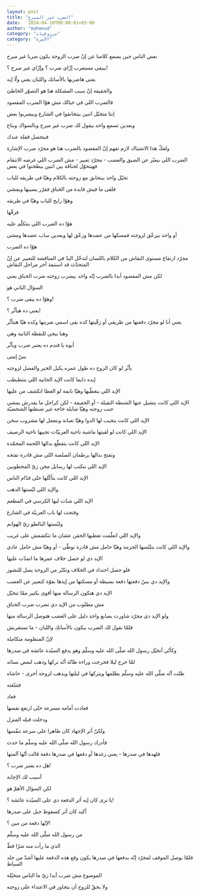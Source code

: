 ```yaml
---
layout: post
title: "الضرب غير المبرح"
date:   2024-04-10T00:00:01+03:00
author: "mahmoud"
category: "مرزوقيات"
category: "الأسرة"
---
```



بعض الناس حين يسمع كلامنا عن إنّ ضرب الزوجة يكون ضربا غير
مبرح

بيبقى مستغرب إزّاي ضرب ؟ وإزّاي غير مبرح ؟!

يعني هاضربها بالأساتك واللبان يعني ولّا إيه




والحقيقة إنّ سبب المشكلة هنا هو التصوّر الخاطئ

فالضرب اللي في خيالك مش هوّا الضرب المقصود

إنتا متخيّل اتنين بيتخانقوا في الشارع وبيضربوا بعض

وبعدين تسمع واحد بيقول لك ضرب غير مبرح وبالسواك
وبتاع

فبتحصل قفلة عندك




ولفكّ هذا الاشتباك لازم تفهم إنّ المقصود بالضرب هنا هو
مجرّد ضرب الإشارة

الضرب اللي بيعبّر عن الضيق والغضب - مجرّد تعبير - مش الضرب
اللي غرضه الانتقام فهيتحوّل لخناقة بين اتنين بيطحنوا في بعض




تخيّل واحد بيتخانق مع زوجته بالكلام وهيّا في طريقه
للباب

فلقى ما فيش فايدة من الخناق فقرّر يسيبها ويمشي

وهوّا رايح للباب وهيّا في طريقه

فزقّها

هوّا ده الضرب اللي بنتكلّم عليه




أو واحد بيزعّق لزوجته فمسكها من عضدها وزعّق لها وبعدين ساب
عضدها ومشى

هوّا ده الضرب




مجرّد ارتفاع مستوى النقاش من الكلام باللسان لتدخّل اليدّ في
المناقشة للتعبير عن إنّ المتحدّث قد استنفذ آخر مراحل النقاش

لكن مش المقصود أبدا بالضرب إنّه واحد بيضرب زوجته ضرب
الخناق يعني




السؤال التاني هو

وهوّا ده يبقى ضرب ؟!

يعني ده هيأثّر ؟!

يعني أنا لو مجرّد دفعتها من طريقي أو زقّيتها كده بقى اسمي
ضربتها وكده هيّا هتتأثّر




وهنا نيجي للنقطة التانية وهي

أيوه يا فندم ده يعتبر ضرب ويأثّر

بسّ إمتى




يأثّر لو كان الزوج ده طول عمره يكيل الخير والفضل
لزوجته

إيده دايما كانت الإيد الحانية اللي بتتطبطب

الإيد اللي بتغطّيها وهيّا نايمة لو الغطا اتكشف من
عليها

الإيد اللي كانت بتشيل عنها الشنطة التقيلة - أو الخفيفة -
لكن كراجل ما يقدرش يمشي جنب زوجته وهيّا شايلة حاجة غير شنطتها
الشخصيّة

الإيد اللي كانت بتجيب لها الدوا وهيّا تعبانة وبتعمل لها
مشروب سخن

الإيد اللي كانت لو لقيتها ماشية ناحية العربيّات تجيبها
ناحية الرصيف




الإيد اللي كانت بتقطّع بدالها اللحمة المجمّدة

وتفتح بدالها برطمان الصلصة اللي مش قادرة تفتحه




الإيد اللي بتكتب لها رسايل محن زيّ المخطوبين

الإيد اللي كانت بتأكّلها حتّى قدّام الناس

والإيد اللي لبّستها الدهب




الإيد اللي شدّت ليها الكرسي في المطعم

وفتحت لها باب العربيّة في الشارع

ولبّستها البالطو زيّ الهوانم




والإيد اللي اتعلّمت تعطيها الحقن عشان ما تتكشفش على
غريب

والإيد اللي كانت بتلبّسها الجزمة وهيّا حامل مش قادرة
توطّي - أو وهيّا مش حامل عادي




الإيد دي لو حصل خلاف عمرها ما اتمدّت عليها

فلو حصل احتداد في الخلاف وتكبّر من الزوجة يصل
للنشوز

والإيد دي بسّ دفعتها دفعة بسيطة أو مسكتها من إيدها بقوّة
كتعبير عن الغضب

الإيد دي هتكون الرسالة منها أقوى بكتير ممّا تتخيّل




مش مطلوب من الإيد دي تضرب ضرب الخناق

ولو الإيد دي مجرّد شاورت بصابع واحد دليل على الغضب هتوصل
الرسالة منها




فلمّا نقول لك الضرب بيكون بالأساتك واللبان - ما
تستغربش

لإنّ المنظومة متكاملة




وكأنّي أتخيّل رسول الله صلّى الله عليه وسلّم وهو يدفع السيّدة
عائشة في صدرها

لمّا خرج ليلا فخرجت وراءة ظانّة أنّه تركها وذهب لبعض
نسائه

ظنّت أنّه صلّى الله عليه وسلّم يظلمها ويتركها في ليلتها
ويذهب لزوجة أخرى - حاشاه

فتتبّعته

فعاد

فعادت أمامه مسرعة حتّى ارتفع نفسها

ودخلت قبله المنزل




ولكنّ أثر الإجهاد كان ظاهرا على سرعة تنفّسها

فأدرك رسول الله صلّى الله عليه وسلّم ما حدث

فلهدها في صدرها - يعني زغدها أو دفعها في صدرها دفعة قالت
أنّها آلمتها




هل ده يعتبر ضرب ؟!

أسيب لك الإجابة




لكن السؤال الأهمّ هو

يا ترى كان إيه أثر الدفعة دي على السيّدة عائشة ؟!




أكيد كان أثر كسقوط جبل على صدرها




لإنّها دفعة من مين ؟!

من رسول الله صلّى الله عليه وسلّم

الذي ما رأت منه شرّا قطّ




فلمّا يوصل الموقف لمجرّد إنّه يدفعها في صدرها يكون وقع هذه
الدفعة عليها أشدّ من جلد السياط

الموضوع مش ضرب أبدا زيّ ما الناس متخيّلة

ولا يحقّ للزوج أن يتجاوز في الاعتداء على زوجته
